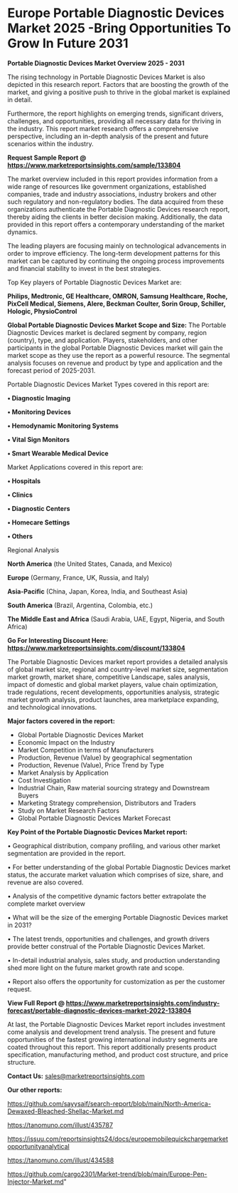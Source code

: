   # Europe Portable Diagnostic Devices Market 2025 -Bring Opportunities To Grow In Future 2031

<Strong> Portable Diagnostic Devices Market Overview 2025 - 2031</strong>

The rising technology in Portable Diagnostic Devices Market is also depicted in this research report. Factors that are boosting the growth of the market, and giving a positive push to thrive in the global market is explained in detail.

Furthermore, the report highlights on emerging trends, significant drivers, challenges, and opportunities, providing all necessary data for thriving in the industry. This report market research offers a comprehensive perspective, including an in-depth analysis of the present and future scenarios within the industry.

<strong>Request Sample Report @ <a href=https://www.marketreportsinsights.com/sample/133804>https://www.marketreportsinsights.com/sample/133804</a></strong>

The market overview included in this report provides information from a wide range of resources like government organizations, established companies, trade and industry associations, industry brokers and other such regulatory and non-regulatory bodies. The data acquired from these organizations authenticate the Portable Diagnostic Devices research report, thereby aiding the clients in better decision making. Additionally, the data provided in this report offers a contemporary understanding of the market dynamics.

The leading players are focusing mainly on technological advancements in order to improve efficiency. The long-term development patterns for this market can be captured by continuing the ongoing process improvements and financial stability to invest in the best strategies.

Top Key players of Portable Diagnostic Devices Market are:

<strong>Philips, Medtronic, GE Healthcare, OMRON, Samsung Healthcare, Roche, PixCell Medical, Siemens, Alere, Beckman Coulter, Sorin Group, Schiller, Hologic, PhysioControl</strong>

<strong><b>Global Portable Diagnostic Devices Market Scope and Size:</b></strong>
The Portable Diagnostic Devices market is declared segment by company, region (country), type, and application. Players, stakeholders, and other participants in the global Portable Diagnostic Devices market will gain the market scope as they use the report as a powerful resource. The segmental analysis focuses on revenue and product by type and application and the forecast period of 2025-2031.

Portable Diagnostic Devices Market Types covered in this report are:

<strong>• Diagnostic Imaging

• Monitoring Devices

• Hemodynamic Monitoring Systems

• Vital Sign Monitors

• Smart Wearable Medical Device</strong>

Market Applications covered in this report are:

<strong>• Hospitals

• Clinics

• Diagnostic Centers

• Homecare Settings

• Others</strong> 

Regional Analysis

<strong>North America</strong> (the United States, Canada, and Mexico)

<strong>Europe</strong> (Germany, France, UK, Russia, and Italy)

<strong>Asia-Pacific</strong> (China, Japan, Korea, India, and Southeast Asia)

<strong>South America</strong> (Brazil, Argentina, Colombia, etc.)

<strong>The Middle East and Africa</strong> (Saudi Arabia, UAE, Egypt, Nigeria, and South Africa)

<strong>Go For Interesting Discount Here: <a href=https://www.marketreportsinsights.com/discount/133804>https://www.marketreportsinsights.com/discount/133804</a></strong>

The Portable Diagnostic Devices market report provides a detailed analysis of global market size, regional and country-level market size, segmentation market growth, market share, competitive Landscape, sales analysis, impact of domestic and global market players, value chain optimization, trade regulations, recent developments, opportunities analysis, strategic market growth analysis, product launches, area marketplace expanding, and technological innovations.

<strong><b>Major factors covered in the report:</b></strong>
<ul>
  <li>Global Portable Diagnostic Devices Market </li>
  <li>Economic Impact on the Industry</li>
  <li>Market Competition in terms of Manufacturers</li>
  <li>Production, Revenue (Value) by geographical segmentation</li>
  <li>Production, Revenue (Value), Price Trend by Type</li>
  <li>Market Analysis by Application</li>
  <li>Cost Investigation</li>
  <li>Industrial Chain, Raw material sourcing strategy and Downstream Buyers</li>
  <li>Marketing Strategy comprehension, Distributors and Traders</li>
  <li>Study on Market Research Factors</li>
  <li>Global Portable Diagnostic Devices Market Forecast</li>
</ul>

<strong><b>Key Point of the Portable Diagnostic Devices Market report:</b></strong>

• Geographical distribution, company profiling, and various other market segmentation are provided in the report.

• For better understanding of the global Portable Diagnostic Devices market status, the accurate market valuation which comprises of size, share, and revenue are also covered.

• Analysis of the competitive dynamic factors better extrapolate the complete market overview

• What will be the size of the emerging Portable Diagnostic Devices market in 2031?

• The latest trends, opportunities and challenges, and growth drivers provide better construal of the Portable Diagnostic Devices Market.

• In-detail industrial analysis, sales study, and production understanding shed more light on the future market growth rate and scope.

• Report also offers the opportunity for customization as per the customer request.

<strong><b>View Full Report @ <a href=https://www.marketreportsinsights.com/industry-forecast/portable-diagnostic-devices-market-2022-133804>https://www.marketreportsinsights.com/industry-forecast/portable-diagnostic-devices-market-2022-133804</a></b></strong>


At last, the Portable Diagnostic Devices Market report includes investment come analysis and development trend analysis. The present and future opportunities of the fastest growing international industry segments are coated throughout this report. This report additionally presents product specification, manufacturing method, and product cost structure, and price structure.

<strong>Contact Us:</strong>
sales@marketreportsinsights.com

<strong>Our other reports:</strong>

<a href=https://github.com/sayysaif/search-report/blob/main/North-America-Dewaxed-Bleached-Shellac-Market.md>https://github.com/sayysaif/search-report/blob/main/North-America-Dewaxed-Bleached-Shellac-Market.md</a>

<a href=https://tanomuno.com/illust/435787>https://tanomuno.com/illust/435787</a>

<a href=https://issuu.com/reportsinsights24/docs/europemobilequickchargemarketopportunityanalytical>https://issuu.com/reportsinsights24/docs/europemobilequickchargemarketopportunityanalytical</a>

<a href=https://tanomuno.com/illust/434588>https://tanomuno.com/illust/434588</a>

<a href=https://github.com/cargo2301/Market-trend/blob/main/Europe-Pen-Injector-Market.md>https://github.com/cargo2301/Market-trend/blob/main/Europe-Pen-Injector-Market.md</a>"
